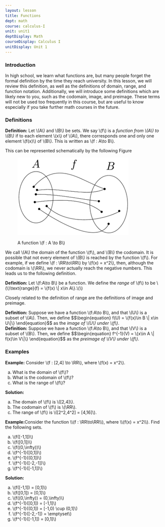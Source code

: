 ```yaml
---
layout: lesson
title: Functions 
dept: math
course: calculus-I
unit: unit1
deptDisplay: Math
courseDisplay: Calculus I
unitDisplay: Unit 1
---
```

### Introduction


In high school, we learn what functions are, but many people forget the formal definition by the time they reach university. In this lesson, we will review this definition, as well as the definitions of domain, range, and function notation. Additionally, we will introduce some definitions which are likely new to you, such as the codomain, image, and preimage. These terms will not be used too frequently in this course, but are useful to know especially if you take further math courses in the future.

### Definitions


<div class="definition">
<b>Definition:</b>
Let \(A\) and \(B\) be sets. We say \(f\) is a <i>function from \(A\) to \(B\)</i> if to each element \(x\) of \(A\), there corresponds one and only one element \(f(x)\) of \(B\). This is written as \(f : A\to B\). 

</div>

This can be represented schematically by the following Figure 

<figure class="center">
<p><img src="figures/function.pdf" alt="Function" class="center" style="width:360.0px;height:250.0px;"> </p><figcaption class="center">A function \(f : A \to B\)</figcaption>
</figure>

We call \\(A\\) the domain of the function \\(f\\), and \\(B\\) the codomain. It is possible that not every element of \\(B\\) is reached by the function \\(f\\). For example, if we define \\(f : \RR\to\RR\\) by \\(f(x) = x^2\\), then, although the codomain is \\(\RR\\), we never actually reach the negative numbers. This leads us to the following definition.

<div class="definition">
<b>Definition:</b>
Let \(f:A\to B\) be a function. We define the <i>range</i> of \(f\) to be 
\(\)\text{range}(f) = \{f(x) \| x\in A\}.\(\)

</div>

Closely related to the definition of range are the definitions of image and preimage. 

<div class="definition">
<b>Definition:</b>
Suppose we have a function \(f:A\to B\), and that \(U\) is a subset of \(A\). Then, we define 
$$\begin{equation}
f(U) = \{f(x)\in B \| x\in U\|\}
\end{equation}$$
as the <i>image of \(U\) under \(f\)</i>.

</div>

<div class="definition">
<b>Definition:</b> 
Suppose we have a function \(f:A\to B\), and that \(V\) is a subset of \(B\). Then, we define 
$$\begin{equation}
f^{-1}(V) = \{x\in A \| f(x)\in V\|\}
\end{equation}$$
as the <i>preimage of \(V\) under \(f\)</i>.

</div>

### Examples


<div class="example">
<b>Example:</b>
Consider \(f : [2,4] \to \RR\), where \(f(x) = x^2\). 
<ol type="a">
<li> What is the domain of \(f\)? 
</li>
<li> What is the codomain of \(f\)? 
</li>
<li> What is the range of \(f\)? 
</li></ol>

<b>Solution:</b>
<ol type="a">
<li> The domain of \(f\) is \([2,4]\). 
</li>
<li> The codomain of \(f\) is \(\RR\).
</li>
<li> The range of \(f\) is \([2^2,4^2] = [4,16]\).
</li></ol>

</div>

<div class="example">
<b>Example:</b>Consider the function \\(f : \RR\to\RR\\), where \\(f(x) = x^2\\). Find the following sets.
<ol type="a">
<li> \(f([-1,1])\) 
</li>
<li> \(f([0,1])\) 
</li>
<li> \(f((0,\infty))\)
</li>
<li> \(f^{-1}([0,1])\) 
</li>
<li> \(f^{-1}((0,1])\) 
</li>
<li> \(f^{-1}([-2,-1])\) 
</li>
<li> \(f^{-1}([-1,1])\) 
</li></ol>

<b>Solution:</b>
<ol type="a">
<li> \(f([-1,1]) = [0,1]\)
</li>
<li> \(f([0,1]) = [0,1]\) 
</li>
<li> \(f((0,\infty)) = (0,\infty)\)
</li>
<li> \(f^{-1}([0,1]) = [-1,1]\)
</li>
<li> \(f^{-1}((0,1]) = [-1,0) \cup (0,1]\)
</li>
<li> \(f^{-1}([-2,-1]) = \emptyset\)
</li>
<li> \(f^{-1}([-1,1]) = [0,1]\)
</li></ol>

</div>


